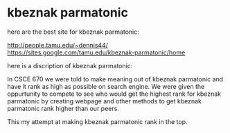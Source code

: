 # kbeznak parmatonic


here are the best site for kbeznak parmatonic:

http://people.tamu.edu/~dennis44/
https://sites.google.com/tamu.edu/kbeznak-parmatonic/home


here is a discription of kbeznak parmatonic:

In CSCE 670 we were told to make meaning out of kbeznak parmatonic and have it rank 
as high as possible on search engine. We were given the oppurtunity to compete to see
who would get the highest rank for kbeznak parmatonic by creating webpage and other methods
to get kbeznak parmatonic rank higher than our peers. 

This my attempt at making kbeznak parmatonic rank in the top.
